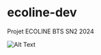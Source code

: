 # ecoline-dev
 Projet ECOLINE BTS SN2 2024

![Alt Text](https://media.tenor.com/tQVHeKhEgF8AAAAC/jdg-computer.gif)
